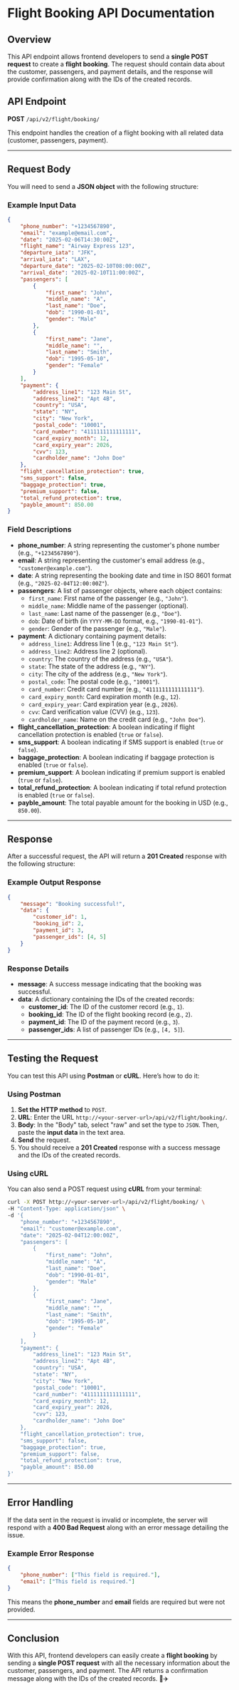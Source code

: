 
# **Flight Booking API Documentation**

## Overview

This API endpoint allows frontend developers to send a **single POST request** to create a **flight booking**. The request should contain data about the customer, passengers, and payment details, and the response will provide confirmation along with the IDs of the created records.


## **API Endpoint**

**POST** `/api/v2/flight/booking/`

This endpoint handles the creation of a flight booking with all related data (customer, passengers, payment).

---

## **Request Body**

You will need to send a **JSON object** with the following structure:

### **Example Input Data**

```json
{
    "phone_number": "+1234567890",
    "email": "example@email.com",
    "date": "2025-02-06T14:30:00Z",
    "flight_name": "Airway Express 123",
    "departure_iata": "JFK",
    "arrival_iata": "LAX",
    "departure_date": "2025-02-10T08:00:00Z",
    "arrival_date": "2025-02-10T11:00:00Z",
    "passengers": [
        {
            "first_name": "John",
            "middle_name": "A",
            "last_name": "Doe",
            "dob": "1990-01-01",
            "gender": "Male"
        },
        {
            "first_name": "Jane",
            "middle_name": "",
            "last_name": "Smith",
            "dob": "1995-05-10",
            "gender": "Female"
        }
    ],
    "payment": {
        "address_line1": "123 Main St",
        "address_line2": "Apt 4B",
        "country": "USA",
        "state": "NY",
        "city": "New York",
        "postal_code": "10001",
        "card_number": "4111111111111111",
        "card_expiry_month": 12,
        "card_expiry_year": 2026,
        "cvv": 123,
        "cardholder_name": "John Doe"
    },
    "flight_cancellation_protection": true,
    "sms_support": false,
    "baggage_protection": true,
    "premium_support": false,
    "total_refund_protection": true,
    "payble_amount": 850.00
}
```

### **Field Descriptions**

- **phone_number**: A string representing the customer's phone number (e.g., `"+1234567890"`).
- **email**: A string representing the customer's email address (e.g., `"customer@example.com"`).
- **date**: A string representing the booking date and time in ISO 8601 format (e.g., `"2025-02-04T12:00:00Z"`).
- **passengers**: A list of passenger objects, where each object contains:
  - `first_name`: First name of the passenger (e.g., `"John"`).
  - `middle_name`: Middle name of the passenger (optional).
  - `last_name`: Last name of the passenger (e.g., `"Doe"`).
  - `dob`: Date of birth (in `YYYY-MM-DD` format, e.g., `"1990-01-01"`).
  - `gender`: Gender of the passenger (e.g., `"Male"`).
- **payment**: A dictionary containing payment details:
  - `address_line1`: Address line 1 (e.g., `"123 Main St"`).
  - `address_line2`: Address line 2 (optional).
  - `country`: The country of the address (e.g., `"USA"`).
  - `state`: The state of the address (e.g., `"NY"`).
  - `city`: The city of the address (e.g., `"New York"`).
  - `postal_code`: The postal code (e.g., `"10001"`).
  - `card_number`: Credit card number (e.g., `"4111111111111111"`).
  - `card_expiry_month`: Card expiration month (e.g., `12`).
  - `card_expiry_year`: Card expiration year (e.g., `2026`).
  - `cvv`: Card verification value (CVV) (e.g., `123`).
  - `cardholder_name`: Name on the credit card (e.g., `"John Doe"`).
- **flight_cancellation_protection**: A boolean indicating if flight cancellation protection is enabled (`true` or `false`).
- **sms_support**: A boolean indicating if SMS support is enabled (`true` or `false`).
- **baggage_protection**: A boolean indicating if baggage protection is enabled (`true` or `false`).
- **premium_support**: A boolean indicating if premium support is enabled (`true` or `false`).
- **total_refund_protection**: A boolean indicating if total refund protection is enabled (`true` or `false`).
- **payble_amount**: The total payable amount for the booking in USD (e.g., `850.00`).

---

## **Response**

After a successful request, the API will return a **201 Created** response with the following structure:

### **Example Output Response**

```json
{
    "message": "Booking successful!",
    "data": {
        "customer_id": 1,
        "booking_id": 2,
        "payment_id": 3,
        "passenger_ids": [4, 5]
    }
}
```

### **Response Details**
- **message**: A success message indicating that the booking was successful.
- **data**: A dictionary containing the IDs of the created records:
  - **customer_id**: The ID of the customer record (e.g., `1`).
  - **booking_id**: The ID of the flight booking record (e.g., `2`).
  - **payment_id**: The ID of the payment record (e.g., `3`).
  - **passenger_ids**: A list of passenger IDs (e.g., `[4, 5]`).

---

## **Testing the Request**

You can test this API using **Postman** or **cURL**. Here’s how to do it:

### **Using Postman**

1. **Set the HTTP method** to `POST`.
2. **URL**: Enter the URL `http://<your-server-url>/api/v2/flight/booking/`.
3. **Body**: In the "Body" tab, select "raw" and set the type to `JSON`. Then, paste the **input data** in the text area.
4. **Send** the request.
5. You should receive a **201 Created** response with a success message and the IDs of the created records.

### **Using cURL**

You can also send a POST request using **cURL** from your terminal:

```bash
curl -X POST http://<your-server-url>/api/v2/flight/booking/ \
-H "Content-Type: application/json" \
-d '{
    "phone_number": "+1234567890",
    "email": "customer@example.com",
    "date": "2025-02-04T12:00:00Z",
    "passengers": [
        {
            "first_name": "John",
            "middle_name": "A",
            "last_name": "Doe",
            "dob": "1990-01-01",
            "gender": "Male"
        },
        {
            "first_name": "Jane",
            "middle_name": "",
            "last_name": "Smith",
            "dob": "1995-05-10",
            "gender": "Female"
        }
    ],
    "payment": {
        "address_line1": "123 Main St",
        "address_line2": "Apt 4B",
        "country": "USA",
        "state": "NY",
        "city": "New York",
        "postal_code": "10001",
        "card_number": "4111111111111111",
        "card_expiry_month": 12,
        "card_expiry_year": 2026,
        "cvv": 123,
        "cardholder_name": "John Doe"
    },
    "flight_cancellation_protection": true,
    "sms_support": false,
    "baggage_protection": true,
    "premium_support": false,
    "total_refund_protection": true,
    "payble_amount": 850.00
}'
```

---

## **Error Handling**

If the data sent in the request is invalid or incomplete, the server will respond with a **400 Bad Request** along with an error message detailing the issue.

### **Example Error Response**

```json
{
    "phone_number": ["This field is required."],
    "email": ["This field is required."]
}
```

This means the **phone_number** and **email** fields are required but were not provided.

---

## Conclusion

With this API, frontend developers can easily create a **flight booking** by sending a **single POST request** with all the necessary information about the customer, passengers, and payment. The API returns a confirmation message along with the IDs of the created records. 🎉✈️
